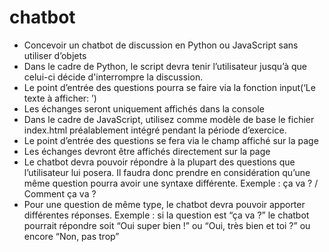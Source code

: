 # chatbot

+ Concevoir un chatbot de discussion en Python ou JavaScript sans utiliser d’objets
+ Dans le cadre de Python, le script devra tenir l’utilisateur jusqu’à que celui-ci décide d'interrompre la discussion. 
+ Le point d’entrée des questions pourra se faire via la fonction input(‘Le texte à afficher: ’)
+ Les échanges seront uniquement affichés dans la console
+ Dans le cadre de JavaScript, utilisez comme modèle de base le fichier index.html préalablement intégré pendant la période d’exercice. 
+ Le point d’entrée des questions se fera via le champ affiché sur la page
+ Les échanges devront être affichés directement sur la page 
+ Le chatbot devra pouvoir répondre à la plupart des questions que l’utilisateur lui posera. Il faudra donc prendre en considération qu’une même question pourra avoir une syntaxe différente. Exemple : ça va ? / Comment ça va ? 
+ Pour une question de même type, le chatbot devra pouvoir apporter différentes réponses. Exemple : si la question est “ça va ?” le chatbot pourrait répondre soit “Oui super bien !” ou “Oui, très bien et toi ?” ou encore “Non, pas trop”
